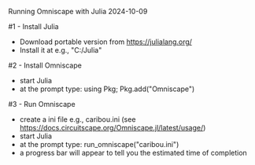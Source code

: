 Running Omniscape with Julia
2024-10-09

#1 - Install Julia

- Download portable version from https://julialang.org/
- Install it at e.g., "C:/Julia"

#2 - Install Omniscape
- start Julia
- at the prompt type: using Pkg; Pkg.add("Omniscape")

#3 - Run Omniscape

- create a ini file e.g., caribou.ini (see https://docs.circuitscape.org/Omniscape.jl/latest/usage/)
- start Julia
- at the prompt type: run_omniscape("caribou.ini")
- a progress bar will appear to tell you the estimated time of completion
